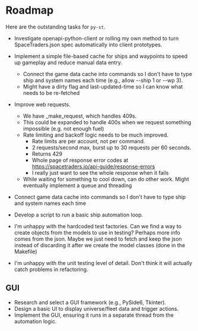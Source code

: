 # Roadmap

Here are the outstanding tasks for `py-st`.

- Investigate openapi-python-client or rolling my own method to turn SpaceTraders.json spec automatically into client prototypes.
- Implement a simple file-based cache for ships and waypoints to speed up gameplay and reduce manual data entry.
  - Connect the game data cache into commands so I don't have to type ship and system names each time (e.g., allow --ship 1 or --wp 3).
  - Might have a dirty flag and last-updated-time so I can know what needs to be re-fetched

- Improve web requests.
  - We have _make_request, which handles 409s.
  - This could be expanded to handle 400s when we request something impossible (e.g. not enough fuel)
  - Rate limiting and backoff logic needs to be much improved.
    - Rate limits are per account, not per command.
    - 2 requests/second max, burst up to 30 requests per 60 seconds.
    - Returns 429
    - Whole page of response error codes at https://spacetraders.io/api-guide/response-errors
    - I really just want to see the whole response when it fails
  - While waiting for something to cool down, can do other work. Might eventually implement a queue and threading

- Connect game data cache into commands so I don't have to type ship and system names each time
- Develop a script to run a basic ship automation loop.

- I'm unhappy with the hardcoded test factories. Can we find a way to create objects from the models to use in testing? Perhaps more info comes from the json. Maybe we just need to fetch and keep the json instead of discarding it after we create the model classes (done in the Makefile)
- I'm unhappy with the unit testing level of detail. Don't think it will actually catch problems in refactoring.

## GUI
- Research and select a GUI framework (e.g., PySide6, Tkinter).
- Design a basic UI to display universe/fleet data and trigger actions.
- Implement the GUI, ensuring it runs in a separate thread from the automation logic.
